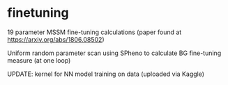 # finetuning
19 parameter MSSM fine-tuning calculations (paper found at https://arxiv.org/abs/1806.08502)

Uniform random parameter scan using SPheno to calculate BG fine-tuning measure (at one loop)

UPDATE: kernel for NN model training on data (uploaded via Kaggle)
